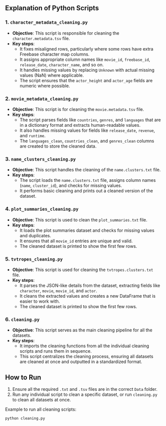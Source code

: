
## Explanation of Python Scripts

### 1. `character_metadata_cleaning.py`
- **Objective**: This script is responsible for cleaning the `character.metadata.tsv` file.
- **Key steps**:
  - It fixes misaligned rows, particularly where some rows have extra Freebase character map columns.
  - It assigns appropriate column names like `movie_id`, `freebase_id`, `release_date`, `character_name`, and so on.
  - It handles missing values by replacing `Unknown` with actual missing values (NaN) where applicable.
  - The script ensures that the `actor_height` and `actor_age` fields are numeric where possible.

### 2. `movie_metadata_cleaning.py`
- **Objective**: This script is for cleaning the `movie.metadata.tsv` file.
- **Key steps**:
  - The script parses fields like `countries`, `genres`, and `languages` that are in a dictionary format and extracts human-readable values.
  - It also handles missing values for fields like `release_date`, `revenue`, and `runtime`.
  - The `languages_clean`, `countries_clean`, and `genres_clean` columns are created to store the cleaned data.

### 3. `name_clusters_cleaning.py`
- **Objective**: This script handles the cleaning of the `name.clusters.txt` file.
- **Key steps**:
  - The script loads the `name.clusters.txt` file, assigns column names (`name`, `cluster_id`), and checks for missing values.
  - It performs basic cleaning and prints out a cleaned version of the dataset.

### 4. `plot_summaries_cleaning.py`
- **Objective**: This script is used to clean the `plot_summaries.txt` file.
- **Key steps**:
  - It loads the plot summaries dataset and checks for missing values and duplicates.
  - It ensures that all `movie_id` entries are unique and valid.
  - The cleaned dataset is printed to show the first few rows.

### 5. `tvtropes_cleaning.py`
- **Objective**: This script is used for cleaning the `tvtropes.clusters.txt` file.
- **Key steps**:
  - It parses the JSON-like details from the dataset, extracting fields like `character`, `movie`, `movie_id`, and `actor`.
  - It cleans the extracted values and creates a new DataFrame that is easier to work with.
  - The cleaned dataset is printed to show the first few rows.

### 6. `cleaning.py`
- **Objective**: This script serves as the main cleaning pipeline for all the datasets.
- **Key steps**:
  - It imports the cleaning functions from all the individual cleaning scripts and runs them in sequence.
  - This script centralizes the cleaning process, ensuring all datasets are cleaned at once and outputted in a standardized format.

## How to Run

1. Ensure all the required `.txt` and `.tsv` files are in the correct `Data` folder.
2. Run any individual script to clean a specific dataset, or run `cleaning.py` to clean all datasets at once.

Example to run all cleaning scripts:
```bash
python cleaning.py
